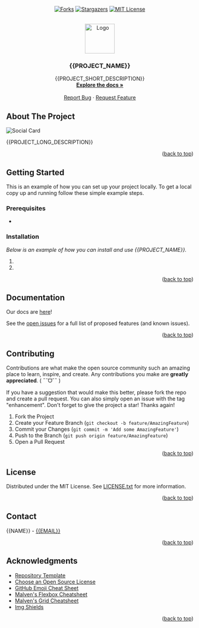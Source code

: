 <!-- Allow HTML -->
<!-- markdownlint-disable MD033 -->

<!-- Allow HTML top-level heading -->
<!-- markdownlint-disable MD041 -->

<a name="readme-top"></a>

<!-- PROJECT SHIELDS -->
<div align="center">

<a href="[forks-url]">[![Forks][forks-shield]][forks-url]</a>
<a href="[stars-url]">[![Stargazers][stars-shield]][stars-url]</a>
<a href="[license-url]">[![MIT License][license-shield]][license-url]</a>

</div>

<!-- PROJECT LOGO -->
<br />
<div align="center">
  <a href="https://github.com/{{REPOSITORY}}">
    <img src="images/logo.png" alt="Logo" width="80" height="80">
  </a>

  <h3 align="center">{{PROJECT_NAME}}</h3>

  <p align="center">
    {{PROJECT_SHORT_DESCRIPTION}}
    <br />
    <a href="{{DOCS_URL}}"><strong>Explore the docs »</strong></a>
    <br />
    <br />
    <a href="https://github.com/{{REPOSITORY}}/issues">Report Bug</a>
    ·
    <a href="https://github.com/{{REPOSITORY}}/issues">Request Feature</a>
  </p>
</div>

<!-- ABOUT THE PROJECT -->

## About The Project

![Social Card](images/socialcard.png)

{{PROJECT_LONG_DESCRIPTION}}

<p align="right">(<a href="#readme-top">back to top</a>)</p>

<!-- GETTING STARTED -->

## Getting Started

This is an example of how you can set up your project locally.
To get a local copy up and running follow these simple example steps.

### Prerequisites

-

### Installation

_Below is an example of how you can install and use {{PROJECT_NAME}}._

1.
2.

<p align="right">(<a href="#readme-top">back to top</a>)</p>

<!-- DOCS -->

## Documentation

Our docs are [here]({{DOCS_URL}})!

See the [open issues](https://github.com/{{REPOSITORY}}/issues)
for a full list of proposed features (and known issues).

<p align="right">(<a href="#readme-top">back to top</a>)</p>

<!-- CONTRIBUTING -->

## Contributing

Contributions are what make the open source community
such an amazing place to learn, inspire, and create.
Any contributions you make are **greatly appreciated**. ( ˶ˆᗜˆ˵ )

If you have a suggestion that would make this better,
please fork the repo and create a pull request.
You can also simply open an issue with the tag "enhancement".
Don't forget to give the project a star! Thanks again!

1. Fork the Project
2. Create your Feature Branch (`git checkout -b feature/AmazingFeature`)
3. Commit your Changes (`git commit -m 'Add some AmazingFeature'`)
4. Push to the Branch (`git push origin feature/AmazingFeature`)
5. Open a Pull Request

<p align="right">(<a href="#readme-top">back to top</a>)</p>

<!-- LICENSE -->

## License

Distributed under the MIT License. See [LICENSE.txt](./LICENSE.txt) for more information.

<p align="right">(<a href="#readme-top">back to top</a>)</p>

<!-- CONTACT -->

## Contact

{{NAME}} - [{{EMAIL}}](mailto:{{EMAIL}})

<p align="right">(<a href="#readme-top">back to top</a>)</p>

<!-- ACKNOWLEDGMENTS -->

## Acknowledgments

- [Repository Template](https://github.com/caffeine-addictt/template)
- [Choose an Open Source License](https://choosealicense.com)
- [GitHub Emoji Cheat Sheet](https://www.webpagefx.com/tools/emoji-cheat-sheet)
- [Malven's Flexbox Cheatsheet](https://flexbox.malven.co/)
- [Malven's Grid Cheatsheet](https://grid.malven.co/)
- [Img Shields](https://shields.io)

<p align="right">(<a href="#readme-top">back to top</a>)</p>

<!-- MARKDOWN LINKS & IMAGES -->
<!-- https://www.markdownguide.org/basic-syntax/#reference-style-links -->

[forks-shield]: https://img.shields.io/github/forks/{{REPOSITORY}}.svg?style=for-the-badge
[forks-url]: https://github.com/{{REPOSITORY}}/network/members
[stars-shield]: https://img.shields.io/github/stars/{{REPOSITORY}}.svg?style=for-the-badge&color=yellow
[stars-url]: https://github.com/{{REPOSITORY}}/stargazers
[license-shield]: https://img.shields.io/github/license/{{REPOSITORY}}.svg?style=for-the-badge
[license-url]: https://github.com/{{REPOSITORY}}/blob/master/LICENSE.txt
